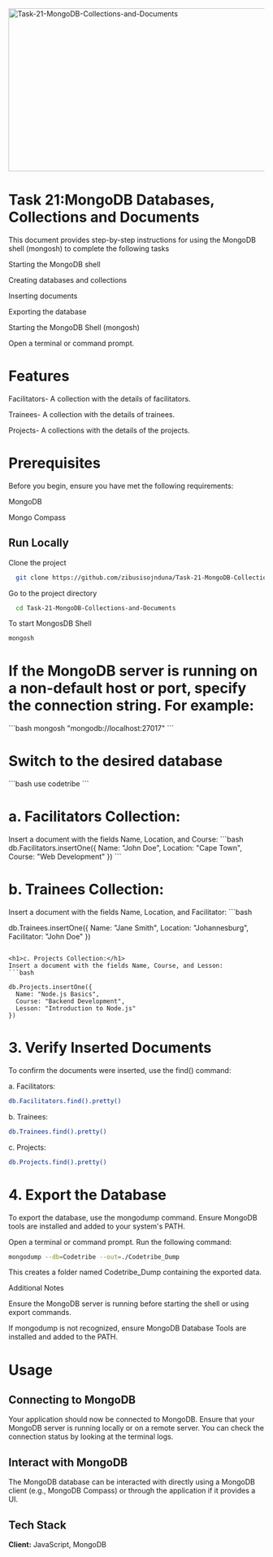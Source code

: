 <img src="https://socialify.git.ci/zibusisojnduna/Task-21-MongoDB-Collections-and-Documents/image?language=1&name=1&owner=1&pattern=Circuit%20Board&stargazers=1&theme=Dark" alt="Task-21-MongoDB-Collections-and-Documents" width="640" height="320" />

<h1>Task 21:MongoDB Databases, Collections and Documents</h1>

<p>This document provides step-by-step instructions for using the MongoDB shell (mongosh) to complete the following tasks

Starting the MongoDB shell

Creating databases and collections

Inserting documents

Exporting the database

Starting the MongoDB Shell (mongosh)

Open a terminal or command prompt.</p>

<h1>Features</h1>
<p>Facilitators- A collection with the details of facilitators.</p>
<p>Trainees- A collection with the details of trainees.</p>
<p>Projects- A collections with the details of the projects.</p>

<h1>Prerequisites</h1>
<p>Before you begin, ensure you have met the following requirements:</p>

<p>MongoDB</p>

<p>Mongo Compass</p>

## Run Locally
Clone the project
```bash
  git clone https://github.com/zibusisojnduna/Task-21-MongoDB-Collections-and-Documents
```
Go to the project directory
```bash
  cd Task-21-MongoDB-Collections-and-Documents
```

To start MongosDB Shell
```bash
mongosh
```

<h1>If the MongoDB server is running on a non-default host or port, specify the connection string. For example:</h1>
```bash
mongosh "mongodb://localhost:27017"
```

<h1>Switch to the desired database</h1>
```bash
use codetribe
```

<h1>a. Facilitators Collection:</h1>
Insert a document with the fields Name, Location, and Course:
```bash
db.Facilitators.insertOne({
  Name: "John Doe",
  Location: "Cape Town",
  Course: "Web Development"
})
```

<h1>b. Trainees Collection:</h1>
Insert a document with the fields Name, Location, and Facilitator:
```bash

db.Trainees.insertOne({
  Name: "Jane Smith",
  Location: "Johannesburg",
  Facilitator: "John Doe"
})
```

<h1>c. Projects Collection:</h1>
Insert a document with the fields Name, Course, and Lesson:
```bash

db.Projects.insertOne({
  Name: "Node.js Basics",
  Course: "Backend Development",
  Lesson: "Introduction to Node.js"
})
```
<h1>3. Verify Inserted Documents</h1>
To confirm the documents were inserted, use the find() command:

a. Facilitators:
```bash
db.Facilitators.find().pretty()
```
b. Trainees:
```bash
db.Trainees.find().pretty()
```
c. Projects:
```bash
db.Projects.find().pretty()
```
<h1>4. Export the Database</h1>

To export the database, use the mongodump command. Ensure MongoDB tools are installed and added to your system's PATH.

Open a terminal or command prompt.
Run the following command:
```bash
mongodump --db=Codetribe --out=./Codetribe_Dump
```
This creates a folder named Codetribe_Dump containing the exported data.

Additional Notes

Ensure the MongoDB server is running before starting the shell or using export commands.

If mongodump is not recognized, ensure MongoDB Database Tools are installed and added to the PATH.


<h1>Usage</h1>
<h2>Connecting to MongoDB</h2>
<p>Your application should now be connected to MongoDB. Ensure that your MongoDB server is running locally or on a remote server. You can check the connection status by looking at the terminal logs.</p>

<h2>Interact with MongoDB</h2>
<p>The MongoDB database can be interacted with directly using a MongoDB client (e.g., MongoDB Compass) or through the application if it provides a UI.</p>



## Tech Stack
**Client:** JavaScript, MongoDB

